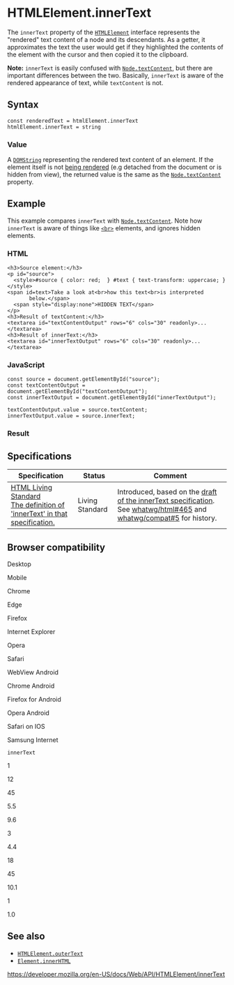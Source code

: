 HTMLElement.innerText
=====================

The `innerText` property of the [`HTMLElement`](../htmlelement) interface represents the "rendered" text content of a node and its descendants. As a getter, it approximates the text the user would get if they highlighted the contents of the element with the cursor and then copied it to the clipboard.

**Note:** `innerText` is easily confused with [`Node.textContent`](../node/textcontent), but there are important differences between the two. Basically, `innerText` is aware of the rendered appearance of text, while `textContent` is not.

Syntax
------

    const renderedText = htmlElement.innerText
    htmlElement.innerText = string

### Value

A [`DOMString`](../domstring) representing the rendered text content of an element. If the element itself is not [being rendered](https://html.spec.whatwg.org/multipage/rendering.html#being-rendered) (e.g detached from the document or is hidden from view), the returned value is the same as the [`Node.textContent`](../node/textcontent) property.

Example
-------

This example compares `innerText` with [`Node.textContent`](../node/textcontent). Note how `innerText` is aware of things like [`<br>`](https://developer.mozilla.org/en-US/docs/Web/HTML/Element/br) elements, and ignores hidden elements.

### HTML

    <h3>Source element:</h3>
    <p id="source">
      <style>#source { color: red;  } #text { text-transform: uppercase; }</style>
    <span id=text>Take a look at<br>how this text<br>is interpreted
           below.</span>
      <span style="display:none">HIDDEN TEXT</span>
    </p>
    <h3>Result of textContent:</h3>
    <textarea id="textContentOutput" rows="6" cols="30" readonly>...</textarea>
    <h3>Result of innerText:</h3>
    <textarea id="innerTextOutput" rows="6" cols="30" readonly>...</textarea>

### JavaScript

    const source = document.getElementById("source");
    const textContentOutput = document.getElementById("textContentOutput");
    const innerTextOutput = document.getElementById("innerTextOutput");

    textContentOutput.value = source.textContent;
    innerTextOutput.value = source.innerText;

### Result

Specifications
--------------

<table><thead><tr class="header"><th>Specification</th><th>Status</th><th>Comment</th></tr></thead><tbody><tr class="odd"><td><a href="https://html.spec.whatwg.org/multipage/dom.html#the-innertext-idl-attribute">HTML Living Standard<br />
<span class="small">The definition of 'innerText' in that specification.</span></a></td><td><span class="spec-living">Living Standard</span></td><td>Introduced, based on the <a href="https://github.com/rocallahan/innerText-spec">draft of the innerText specification</a>. See <a href="https://github.com/whatwg/html/issues/465">whatwg/html#465</a> and <a href="https://github.com/whatwg/compat/issues/5">whatwg/compat#5</a> for history.</td></tr></tbody></table>

Browser compatibility
---------------------

Desktop

Mobile

Chrome

Edge

Firefox

Internet Explorer

Opera

Safari

WebView Android

Chrome Android

Firefox for Android

Opera Android

Safari on IOS

Samsung Internet

`innerText`

1

12

45

5.5

9.6

3

4.4

18

45

10.1

1

1.0

See also
--------

-   [`HTMLElement.outerText`](outertext)
-   [`Element.innerHTML`](../element/innerhtml)

<a href="https://developer.mozilla.org/en-US/docs/Web/API/HTMLElement/innerText" class="_attribution-link">https://developer.mozilla.org/en-US/docs/Web/API/HTMLElement/innerText</a>
